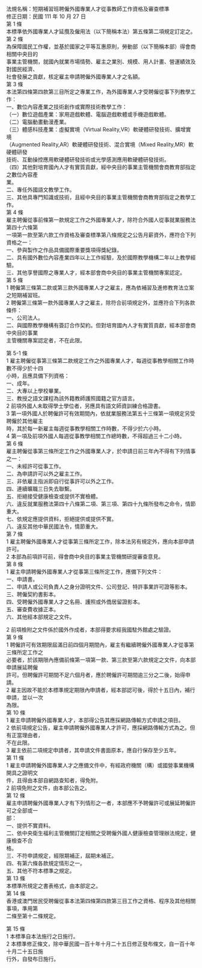 法規名稱：短期補習班聘僱外國專業人才從事教師工作資格及審查標準  
修正日期：民國 111 年 10 月 27 日  
第 1 條  
本標準依外國專業人才延攬及僱用法（以下簡稱本法）第五條第二項規定訂定之。  
第 2 條  
為保障國民工作權，並基於國家之平等互惠原則，勞動部（以下簡稱本部）得會商相關中央目的  
事業主管機關，就國內就業市場情勢、雇主之業別、規模、用人計畫、營運績效及對國民經濟、  
社會發展之貢獻，核定雇主申請聘僱外國專業人才之名額。  
第 3 條  
本法第四條第四款第三目所定之專業工作，為外國專業人才受聘僱從事下列教學工作：  
一、數位內容產業之技術創作或實際技術教學工作：  
（一）數位遊戲產業：家用遊戲軟體、電腦遊戲軟體或手機遊戲軟體。  
（二）電腦動畫動漫產業。  
（三）體感科技產業：虛擬實境（Virtual Reality,VR）軟硬體研發技術、擴增實境  
（Augmented Reality,AR）軟硬體研發技術、混合實境（Mixed Reality,MR）軟硬體研發  
技術、互動操控應用軟硬體研發技術或光學感測應用軟硬體研發技術。  
（四）其他對培育國內人才有實質貢獻，經中央目的事業主管機關會商教育部指定之數位內容產  
業。  
二、專任外國語文教學工作。  
三、其他具專門知識或技術，且經中央目的事業主管機關會商教育部指定之教學工作。  
第 4 條  
雇主聘僱從事前條第一款規定工作之外國專業人才，除符合外國人從事就業服務法第四十六條第  
一項第一款至第六款工作資格及審查標準第八條規定之公告月薪資外，應符合下列資格之一：  
一、參與製作之作品具備國際重要獎項得獎紀錄。  
二、具有國外數位內容產業四年以上工作經驗，及於國際教學機構二年以上教學經驗。  
三、其他享譽國際之專業人才，經本部會商中央目的事業主管機關專案認定。  
第 5 條  
1 聘僱第三條第二款或第三款外國專業人才之雇主，應為依補習及進修教育法立案之短期補習班。  
2 聘僱第三條第一款外國專業人才之雇主，除符合前項規定外，並應符合下列各款條件：  
一、公司法人。  
二、與國際教學機構有簽訂合作契約。但對培育國內人才有實質貢獻，經本部會商中央目的事業  
主管機關專案認定者，不在此限。  


第 5-1 條  
1 雇主聘僱從事第三條第二款規定工作之外國專業人才，每週從事教學相關工作時數不得少於十四  
小時，且應具備下列資格：  
一、成年。  
二、大專以上學校畢業。  
三、教授之語文課程為該外籍教師護照國籍之官方語言。  
2 前項外國人未取得學士學位者，另應具有語文師資訓練合格證書。  
3 第一項外國人於聘僱許可有效期間內，依就業服務法第五十三條第一項規定另受聘僱於其他雇主  
時，其於每一新雇主每週從事教學相關工作時數，不得少於六小時。  
4 第一項及前項外國人每週從事教學相關工作總時數，不得超過三十二小時。  
第 6 條  
雇主聘僱從事第三條所定工作之外國專業人才，於申請日前三年內不得有下列情事之一：  
一、未經許可從事工作。  
二、為申請許可以外之雇主工作。  
三、非依雇主指派即自行從事許可以外之工作。  
四、連續曠職三日失去聯繫。  
五、拒絕接受健康檢查或提供不實檢體。  
六、違反就業服務法第四十八條第二項、第三項、第四十九條所發布之命令，情節重大。  
七、依規定應提供資料，拒絕提供或提供不實。  
八、違反其他中華民國法令，情節重大。  
第 7 條  
1 雇主聘僱外國專業人才從事第三條所定工作，除本法另有規定外，應向本部申請許可。  
2 本部為前項許可前，得會商中央目的事業主管機關研提審查意見。  
第 8 條  
1 雇主申請聘僱外國專業人才從事第三條所定工作，應備下列文件：  
一、申請書。  
二、申請人或公司負責人之身分證明文件、公司登記、特許事業許可證等影本。  
三、聘僱契約書影本。  
四、受聘僱外國專業人才之名冊、護照或外僑居留證影本。  
五、審查費收據正本。  
六、其他經本部規定之文件。  


2 前項檢附之文件係於國外作成者，本部得要求經我國駐外館處之驗證。  
第 9 條  
1 聘僱許可有效期限屆滿日前四個月期間內，雇主有繼續聘僱外國專業人才從事第三條所定工作之  
必要者，於該期限內應備前條第一項第一款、第三款至第六款規定之文件，向本部申請展延聘僱  
許可。但聘僱許可期間不足六個月者，應於聘僱許可期間逾三分之二後，始得申請。  
2 雇主因故不能於本標準規定期限內申請者，經本部認可後，得於十五日內，補行申請，並以一次  
為限。  
第 10 條  
1 雇主申請聘僱外國專業人才，本部得公告其應採網路傳輸方式申請之項目。  
2 依前項規定公告，雇主申請聘僱外國專業人才許可，應採網路傳輸方式為之。但有正當理由者，  
不在此限。  
3 雇主依前二項規定申請者，其申請文件書面原本，應自行保存至少五年。  
第 11 條  
1 雇主申請聘僱外國專業人才之應備文件中，有經政府機關（構）或國營事業機構開具之證明文  
件，且得由本部自網路查知者，得免附。  
2 前項免附之文件，由本部公告之。  
第 12 條  
雇主申請聘僱外國專業人才有下列情形之一者，本部應不予聘僱許可或展延聘僱許可之全部或一  
部：  
一、提供不實資料。  
二、依中央衛生福利主管機關訂定相關之受聘僱外國人健康檢查管理辦法規定，健康檢查不合  
格。  
三、不符申請規定，經限期補正，屆期未補正。  
四、有第六條各款規定情形之一。  
五、其他不符本標準之規定。  
第 13 條  
本標準所規定之書表格式，由本部定之。  
第 14 條  
香港或澳門居民受聘僱從事本法第四條第四款第三目工作之資格、程序及其他相關事項，準用第  
二條至第十二條規定。  


第 15 條  
1 本標準自本法施行之日施行。  
2 本標準修正條文，除中華民國一百十年十月二十五日修正發布條文，自一百十年十月二十五日施  
行外，自發布日施行。  


